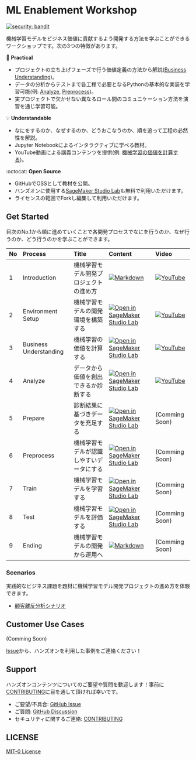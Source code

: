 # ML Enablement Workshop

[![security: bandit](https://img.shields.io/badge/security-bandit-yellow.svg)](https://github.com/PyCQA/bandit)

機械学習モデルをビジネス価値に貢献するよう開発する方法を学ぶことができるワークショップです。次の3つの特徴があります。

:dart: **Practical**
* プロジェクトの立ち上げフェーズで行う価値定義の方法から解説([Business Understanding](https://studiolab.sagemaker.aws/import/github/aws-samples/aws-ml-enablement-handson/blob/main/notebooks/01_business_understanding.ipynb))。
* データの分析からテストまで各工程で必要となるPythonの基本的な実装を学習可能(例: [Analyze](https://studiolab.sagemaker.aws/import/github/aws-samples/aws-ml-enablement-handson/blob/main/notebooks/02_analyze.ipynb), [Preprocess](https://studiolab.sagemaker.aws/import/github/aws-samples/aws-ml-enablement-handson/blob/main/notebooks/04_preprocess.ipynb))。
* 実プロジェクトで欠かせない異なるロール間のコミュニケーション方法を演習を通じ学習可能。

:bulb: **Understandable**

* なにをするのか、なぜするのか、どうおこなうのか、順を追って工程の必然性を解説。
* Jupyter Notebookによるインタラクティブに学べる教材。
* YouTube動画による講義コンテンツを提供(例: [機械学習の価値を計算する](https://youtu.be/csiMBxUkAEc))。

:octocat: **Open Source**

* GitHubでOSSとして教材を公開。
* ハンズオンに使用する[SageMaker Studio Lab](https://studiolab.sagemaker.aws/)も無料で利用いただけます。
* ライセンスの範囲でForkし編集して利用いただけます。

## Get Started

目次のNo.1から順に進めていくことで各開発プロセスでなにを行うのか、なぜ行うのか、どう行うのかを学ぶことができます。

|No   |Process|Title|Content|Video|
|:----|:------|:----|:----|:----|
|1    |Introduction|機械学習モデル開発プロジェクトの進め方|[![Markdown](https://img.shields.io/badge/markdown-%23000000.svg?style=for-the-badge&logo=markdown&logoColor=white)](docs/introduction.md)|[![YouTube](https://img.shields.io/badge/YouTube-%23FF0000.svg?style=for-the-badge&logo=YouTube&logoColor=white)](https://youtu.be/IEYAFbZhv80)|
|2    |Environment Setup|機械学習モデルの開発環境を構築する|[![Open in SageMaker Studio Lab](https://studiolab.sagemaker.aws/studiolab.svg)](https://studiolab.sagemaker.aws/import/github/aws-samples/aws-ml-enablement-handson/blob/main/notebooks/00_environment_setup.ipynb)|[![YouTube](https://img.shields.io/badge/YouTube-%23FF0000.svg?style=for-the-badge&logo=YouTube&logoColor=white)](https://youtu.be/C8VYnJ-DF3I)|
|3    |Business Understanding|機械学習の価値を計算する|[![Open in SageMaker Studio Lab](https://studiolab.sagemaker.aws/studiolab.svg)](https://studiolab.sagemaker.aws/import/github/aws-samples/aws-ml-enablement-handson/blob/main/notebooks/01_business_understanding.ipynb)|[![YouTube](https://img.shields.io/badge/YouTube-%23FF0000.svg?style=for-the-badge&logo=YouTube&logoColor=white)](https://youtu.be/csiMBxUkAEc)|
|4    |Analyze|データから価値を創出できるか診断する|[![Open in SageMaker Studio Lab](https://studiolab.sagemaker.aws/studiolab.svg)](https://studiolab.sagemaker.aws/import/github/aws-samples/aws-ml-enablement-handson/blob/main/notebooks/02_analyze.ipynb)|[![YouTube](https://img.shields.io/badge/YouTube-%23FF0000.svg?style=for-the-badge&logo=YouTube&logoColor=white)](https://youtu.be/iYV4slOPoYE)|
|5    |Prepare|診断結果に基づきデータを充足する|[![Open in SageMaker Studio Lab](https://studiolab.sagemaker.aws/studiolab.svg)](https://studiolab.sagemaker.aws/import/github/aws-samples/aws-ml-enablement-handson/blob/main/notebooks/03_prepare.ipynb)|(Comming Soon)|
|6    |Preprocess|機械学習モデルが認識しやすいデータにする|[![Open in SageMaker Studio Lab](https://studiolab.sagemaker.aws/studiolab.svg)](https://studiolab.sagemaker.aws/import/github/aws-samples/aws-ml-enablement-handson/blob/main/notebooks/04_preprocess.ipynb)|(Comming Soon)|
|7    |Train|機械学習モデルを学習する|[![Open in SageMaker Studio Lab](https://studiolab.sagemaker.aws/studiolab.svg)](https://studiolab.sagemaker.aws/import/github/aws-samples/aws-ml-enablement-handson/blob/main/notebooks/05_train.ipynb)|(Comming Soon)|
|8    |Test|機械学習モデルを評価する|[![Open in SageMaker Studio Lab](https://studiolab.sagemaker.aws/studiolab.svg)](https://studiolab.sagemaker.aws/import/github/aws-samples/aws-ml-enablement-handson/blob/main/notebooks/06_test.ipynb)|(Comming Soon)|
|9    |Ending|機械学習モデルの開発から運用へ|[![Markdown](https://img.shields.io/badge/markdown-%23000000.svg?style=for-the-badge&logo=markdown&logoColor=white)](docs/ending.md)|(Comming Soon)|

### Scenarios

実践的なビジネス課題を題材に機械学習モデル開発プロジェクトの進め方を体験できます。

* [顧客離反分析シナリオ](notebooks/scenario_churn)

## Customer Use Cases

(Comming Soon)

[Issue](https://github.com/aws-samples/aws-ml-enablement-handson/issues/new?assignees=&labels=enhancement&template=case-study.md&title=)から、ハンズオンを利用した事例をご連絡ください！

## Support

ハンズオンコンテンツについてのご要望や質問を歓迎します！事前に [CONTRIBUTING](CONTRIBUTING.md#security-issue-notifications)に目を通して頂ければ幸いです。

* ご要望/不具合: [GitHub Issue](https://github.com/aws-samples/aws-ml-enablement-handson/issues)
* ご質問: [GitHub Discussion](https://github.com/aws-samples/aws-ml-enablement-handson/discussions)
* セキュリティに関するご連絡: [CONTRIBUTING](CONTRIBUTING.md#security-issue-notifications)


## LICENSE

[MIT-0 License](LICENSE)
